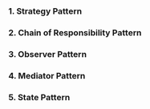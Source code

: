 ### 1. Strategy Pattern
### 2. Chain of Responsibility Pattern
### 3. Observer Pattern
### 4. Mediator Pattern
### 5. State Pattern